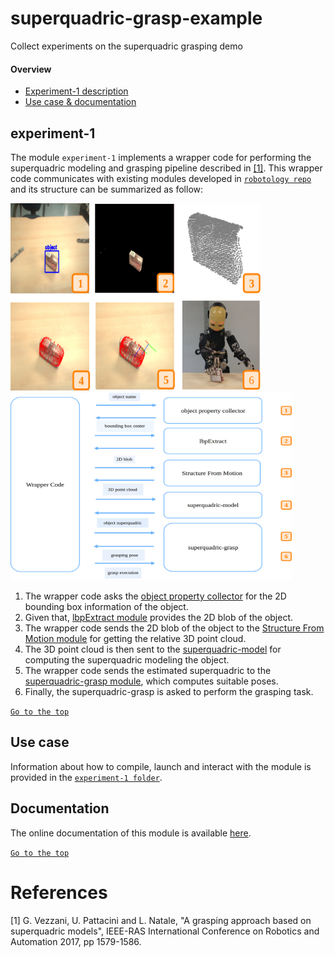 # superquadric-grasp-example
Collect experiments on the superquadric grasping demo

#### Overview
- [Experiment-1 description](#experiment-1)
- [Use case & documentation](#use-case)

## experiment-1
The module `experiment-1` implements a wrapper code for performing the superquadric modeling and grasping pipeline described in [[1]](#references).
This wrapper code communicates with existing modules developed in [`robotology repo`](https://github.com/robotology) and its structure can be summarized as follow:


<img src="https://github.com/robotology-playground/experiment-new-grasp/blob/master/experiment-1/misc/298761_Vezzani_Figure3.JPEG" width=400 height=300> <img src="https://github.com/robotology-playground/experiment-new-grasp/blob/master/experiment-1/misc/298761_Vezzani_Figure2.JPEG" width=450 height=300> 



1) The wrapper code asks the [object property collector](http://wiki.icub.org/brain/group__objectsPropertiesCollector.html) for the 2D bounding box information of the object.
2) Given that, [lbpExtract module](https://github.com/robotology/segmentation) provides the 2D blob of the object.
3) The wrapper code sends the 2D blob of the object to the [Structure From Motion module](https://github.com/robotology/stereo-vision) for getting the relative 3D point cloud.
4) The 3D point cloud is then sent to the [superquadric-model](https://github.com/robotology/superquadric-model) for computing the superquadric modeling the object.
5) The wrapper code sends the estimated superquadric to the [superquadric-grasp module](https://github.com/robotology/superquadric-grasp), which computes suitable poses.
6) Finally, the superquadric-grasp is asked to perform the grasping task.

[`Go to the top`](#superquadric-graps-example)
## Use case
Information about how to compile,  launch and interact with the module is provided in the [`experiment-1 folder`](https://github.com/robotology-playground/experiment-new-grasp/tree/master/experiment-1).

## Documentation
The online documentation of this module is available [here](http://robotology.github.com/superquadric-grasp-example/experiment-1).

[`Go to the top`](#superquadric-graps-example)

# References
[1] G. Vezzani, U. Pattacini and L. Natale, "A grasping approach based on superquadric models", IEEE-RAS International Conference on Robotics and Automation 2017, pp 1579-1586.

